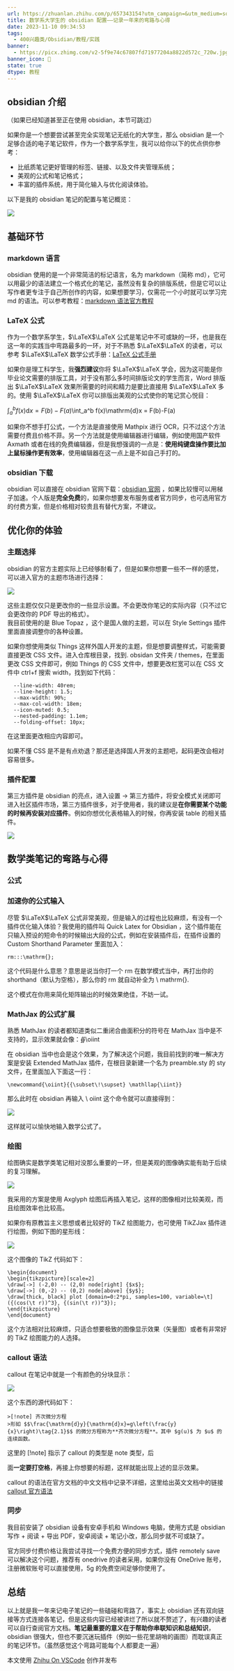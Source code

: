 ```yaml
---
url: https://zhuanlan.zhihu.com/p/657343154?utm_campaign=&utm_medium=social&utm_oi=1695170834254327808&utm_psn=1697072626130968576&utm_source=com.alpha.pinbox
title: 数学系大学生的 obsidian 配置——记录一年来的弯路与心得
date: 2023-11-10 09:34:53
tags:
  - 400兴趣类/Obsidian/教程/实践
banner:
  - https://picx.zhimg.com/v2-5f9e74c67807fd71977204a8822d572c_720w.jpg?source=172ae18b
banner_icon: 🔖
state: true
dtype: 教程
---
```


## obsidian 介绍

（如果已经知道甚至正在使用 obsidian，本节可跳过）

如果你是一个想要尝试甚至完全实现笔记无纸化的大学生，那么 obsidian 是一个足够合适的电子笔记软件，作为一个数学系学生，我可以给你以下的优点供你参考：

*   比纸质笔记更好管理的标签、链接、以及文件夹管理系统；
*   美观的公式和笔记格式；
*   丰富的插件系统，用于简化输入与优化阅读体验。

以下是我的 obsidian 笔记的配置与笔记概览：

![](https://pic1.zhimg.com/v2-c85508fb21d89185af4913446d1595ac_b.png)

## 基础环节

### markdown 语言

obsidian 使用的是一个非常简洁的标记语言，名为 markdown（简称 md），它可以用最少的语法建立一个格式化的笔记，虽然没有复杂的排版系统，但是它可以让写作者更专注于自己所创作的内容，如果想要学习，仅需花一个小时就可以学习完 md 的语法。可以参考教程：[markdown 语法官方教程](https://markdown.com.cn/)

### LaTeX 公式

作为一个数学系学生，$\LaTeX$\LaTeX 公式是笔记中不可或缺的一环，也是我在这一年的实践当中弯路最多的一环，对于不熟悉 $\LaTeX$\LaTeX 的读者，可以参考 $\LaTeX$\LaTeX 数学公式手册：[LaTeX 公式手册](https://www.cnblogs.com/1024th/p/11623258.html)

如果你是理工科学生，我**强烈建议**你将 $\LaTeX$\LaTeX 学会，因为这可能是你毕业论文需要的排版工具，对于没有那么多时间排版论文的学生而言，Word 排版出 $\LaTeX$\LaTeX 效果所需要的时间和精力是要比直接用 $\LaTeX$\LaTeX 多的。使用 $\LaTeX$\LaTeX 你可以排版出美观的公式使你的笔记赏心悦目：

$\int_a^b f(x)\mathrm{d}x = F(b)-F(a)$\int_a^b f(x)\mathrm{d}x = F(b)-F(a)

如果你不想手打公式，一个方法是直接使用 Mathpix 进行 OCR，只不过这个方法需要付费且价格不菲。另一个方法就是使用编辑器进行编辑，例如使用国产软件 Axmath 或者在线的免费编辑器，但是我想强调的一点是：**使用纯键盘操作要比加上鼠标操作更有效率**，使用编辑器在这一点上是不如自己手打的。

### obsidian 下载

obsidian 可以直接在 obsidian 官网下载：[obsidian 官网](https://obsidian.md/) ，如果比较慢可以用梯子加速。个人版是**完全免费**的，如果你想要发布服务或者官方同步，也可选用官方的付费方案，但是价格相对较贵且有替代方案，不建议。

## 优化你的体验

### 主题选择

obsidian 的官方主题实际上已经够耐看了，但是如果你想要一些不一样的感觉，可以进入官方的主题市场进行选择：

![](https://pic2.zhimg.com/v2-132ff77ec307494ef37b9e98abced105_b.png)

这些主题仅仅只是更改你的一些显示设置。不会更改你笔记的实际内容（只不过它会更改你的 PDF 导出的格式）。  
我目前使用的是 Blue Topaz ，这个是国人做的主题，可以在 Style Settings 插件里面直接调整你的各种设置。

如果你想使用类似 Things 这样外国人开发的主题，但是想要调整样式，可能需要直接更改 CSS 文件。进入仓库根目录，找到. obsidan 文件夹 / themes，在里面更改 CSS 文件即可，例如 Things 的 CSS 文件中，想要更改栏宽可以在 CSS 文件中 ctrl+f 搜索 width，找到如下代码：

```
  --line-width: 40rem;
  --line-height: 1.5;
  --max-width: 90%;
  --max-col-width: 18em;
  --icon-muted: 0.5;
  --nested-padding: 1.1em;
  --folding-offset: 10px;

```

在这里面更改相应内容即可。

如果不懂 CSS 是不是有点劝退？那还是选择国人开发的主题吧，起码更改会相对容易很多。

### 插件配置

第三方插件是 obsidian 的亮点，进入设置 -> 第三方插件，将安全模式关闭即可进入社区插件市场，第三方插件很多，对于使用者，我的建议是**在你需要某个功能的时候再安装对应插件**。例如你想优化表格输入的时候，你再安装 table 的相关插件。

![](https://pic4.zhimg.com/v2-66b9276e0ca2d7c6e69de312b2688e5b_b.png)

## 数学类笔记的弯路与心得

### 公式

### 加速你的公式输入

尽管 $\LaTeX$\LaTeX 公式非常美观，但是输入的过程也比较麻烦，有没有一个插件优化输入体验？我使用的插件叫 Quick Latex for Obsidian ，这个插件能在只输入预设的短命令的时候输出大段的公式，例如在安装插件后，在插件设置的 Custom Shorthand Parameter 里面加入：

```
rm:::\mathrm{};

```

这个代码是什么意思？意思是说当你打一个 rm 在数学模式当中，再打出你的 shorthand（默认为空格），那么你的 rm 就自动补全为 \ mathrm{}.

这个模式在你用来简化矩阵输出的时候效果绝佳，不妨一试。

### MathJax 的公式扩展

熟悉 MathJax 的读者都知道类似二重闭合曲面积分的符号在 MathJax 当中是不支持的，显示效果就会像：$\oiint$\oiint

在 obsidian 当中也会是这个效果，为了解决这个问题，我目前找到的唯一解决方案是安装 Extended MathJax 插件，在根目录新建一个名为 preamble.sty 的 sty 文件，在里面加入下面这一行：

```
\newcommand{\oiint}{{\subset\!\supset} \mathllap{\iint}}

```

那么此时在 obsidian 再输入 \ oiint 这个命令就可以直接得到：

![](media/v2-713a7e7ff25c43034596ec4ad491b782_b.png)

这样就可以愉快地输入数学公式了。

### 绘图

绘图确实是数学类笔记相对没那么重要的一环，但是美观的图像确实能有助于后续的复习理解。

![](https://pic4.zhimg.com/v2-cb5a8878d754e44e33b771ea6a5a9f3b_b.png)

我采用的方案是使用 Axglyph 绘图后再插入笔记，这样的图像相对比较美观，而且绘图效率也比较高。

如果你有原教旨主义思想或者比较好的 TikZ 绘图能力，也可使用 TikZJax 插件进行绘图，例如下图的星形线：

![](https://pic4.zhimg.com/v2-bb8718b66de0a75c3346cffabc47d217_b.png)

这个图像的 TikZ 代码如下：

```
\begin{document}  
\begin{tikzpicture}[scale=2]  
\draw[->] (-2,0) -- (2,0) node[right] {$x$};  
\draw[->] (0,-2) -- (0,2) node[above] {$y$};  
\draw[thick, black] plot [domain=0:2*pi, samples=100, variable=\t]   
({(cos(\t r))^3}, {(sin(\t r))^3});  
\end{tikzpicture}  
\end{document}

```

这个方法相对比较麻烦，只适合想要极致的图像显示效果（矢量图）或者有非常好的 TikZ 绘图能力的人选择。

### callout 语法

callout 在笔记中就是一个有颜色的分块显示：

![](https://pic2.zhimg.com/v2-3f962a58329d4fca06534a28f089eed1_b.png)

这个东西的源代码如下：

```
>[!note] 齐次微分方程
>形如 $$\frac{\mathrm{d}y}{\mathrm{d}x}=g\left(\frac{y}{x}\right)\tag{2.1}$$ 的微分方程称为**齐次微分方程**。其中 $g(u)$ 为 $u$ 的连续函数。

```

这里的 [!note] 指示了 callout 的类型是 note 类型，后

面**一定要打空格**，再接上你想要的标题，这样就能出现上述的显示效果。

callout 的语法在官方文档的中文文档中记录不详细，这里给出英文文档中的链接 [callout 官方语法](https://help.obsidian.md/Editing+and+formatting/Callouts)

### 同步

我目前安装了 obsidian 设备有安卓手机和 Windows 电脑，使用方式是 obsidian 写作 + 阅读 + 导出 PDF，安卓阅读 + 笔记小改，那么同步就不可或缺了。

官方同步付费价格让我尝试寻找一个免费方便的同步方式，插件 remotely save 可以解决这个问题，推荐有 onedrive 的读者采用，如果你没有 OneDrive 账号，注册微软账号可以直接使用，5g 的免费空间足够你使用了。

## 总结

以上就是我一年来记电子笔记的一些磕碰和弯路了，事实上 obsidian 还有双向链接等方式连接各笔记，但是这些内容已经被讲烂了所以就不赘述了，有兴趣的读者可以自行查阅官方文档。**笔记最重要的意义在于帮助你串联知识和总结知识**，obsidian 很强大，但也不要沉迷玩插件（例如一些花里胡哨的画图）而耽误真正的笔记环节。（虽然感觉这个弯路可能每个人都要走一遍）

本文使用 [Zhihu On VSCode](https://zhuanlan.zhihu.com/p/106057556) 创作并发布